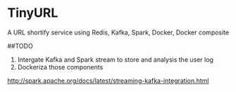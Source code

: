 # TinyURL
A URL shortify service using Redis, Kafka, Spark, Docker, Docker composite

##TODO
1.	Intergate Kafka and Spark stream to store and analysis the user log
2.	Dockeriza those components

http://spark.apache.org/docs/latest/streaming-kafka-integration.html 
